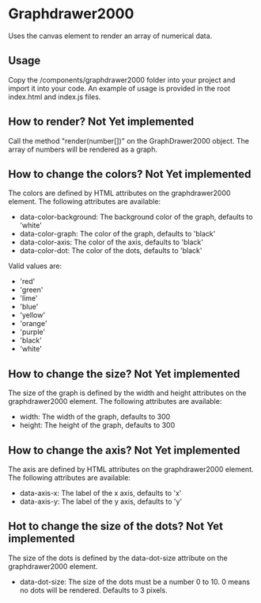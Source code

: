 # Graphdrawer2000

Uses the canvas element to render an array of numerical data.

## Usage

Copy the /components/graphdrawer2000 folder into your project and import it into your code. An example of usage is provided in the root index.html and index.js files.

## How to render? Not Yet implemented

Call the method "render(number[])" on the GraphDrawer2000 object. The array of numbers will be rendered as a graph.

## How to change the colors? Not Yet implemented

The colors are defined by HTML attributes on the graphdrawer2000 element. The following attributes are available:

* data-color-background: The background color of the graph, defaults to 'white'
* data-color-graph: The color of the graph, defaults to 'black'
* data-color-axis: The color of the axis, defaults to 'black'
* data-color-dot: The color of the dots, defaults to 'black'

Valid values are:

* 'red'
* 'green'
* 'lime'
* 'blue'
* 'yellow'
* 'orange'
* 'purple'
* 'black'
* 'white'

## How to change the size? Not Yet implemented

The size of the graph is defined by the width and height attributes on the graphdrawer2000 element. The following attributes are available:

* width: The width of the graph, defaults to 300
* height: The height of the graph, defaults to 300

## How to change the axis? Not Yet implemented

The axis are defined by HTML attributes on the graphdrawer2000 element. The following attributes are available:

* data-axis-x: The label of the x axis, defaults to 'x'
* data-axis-y: The label of the y axis, defaults to 'y'

## Hot to change the size of the dots? Not Yet implemented

The size of the dots is defined by the data-dot-size attribute on the graphdrawer2000 element.

* data-dot-size: The size of the dots must be a number 0 to 10. 0 means no dots will be rendered. Defaults to 3 pixels.
